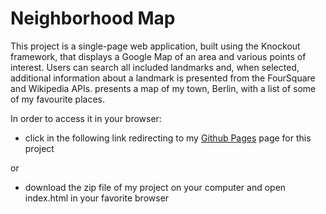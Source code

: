 # Neighborhood Map

This project is a single-page web application, built using the Knockout framework, that displays a Google Map of an area and various points of interest. Users can search all included landmarks and, when selected, additional information about a landmark is presented from the FourSquare and Wikipedia APIs. presents a map of my town, Berlin, with a list of some of my favourite places.

In order to access it in your browser:

* click in the following link redirecting to my [Github Pages](http://bjlaa.github.io/neighborhood-map) page for this project

or

* download the zip file of my project on your computer and open index.html in your favorite browser
